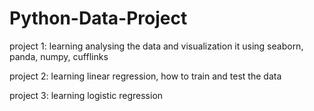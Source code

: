 # Python-Data-Project
project 1: learning analysing the data and visualization it using seaborn, panda, numpy, cufflinks

project 2: learning linear regression, how to train and test the data

project 3: learning logistic regression

